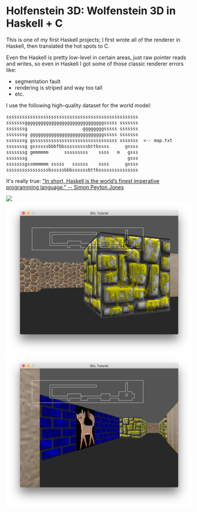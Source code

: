Holfenstein 3D: Wolfenstein 3D in Haskell + C
======

This is one of my first Haskell projects; I first wrote all of the renderer in Haskell, then translated the hot spots to C.

Even the Haskell is pretty low-level in certain areas, just raw pointer reads and writes, so even in Haskell I got some of those classic renderer errors like:

* segmentation fault
* rendering is striped and way too tall
* etc.

I use the following high-quality dataset for the world model:

```
ssssssssssssssssssssssssssssssssssssssssssssssssss
sssssssggggggggggggggggggggggggggggggsssss sssssss
sssssssg                     ggggggggsssss sssssss
sssssssg ggggggggggggggggggggggggggggsssss sssssss
sssssssg gssssssssssssssssssssssssssssssss sssssss  <-- map.txt
sssssssg gssssssbbbfbbsssssssssbttbssss      gssss
sssssssg gmmmmmm      sssssssss    ssss   m   gsss
sssssssg                                      gsss
sssssssgssmmmmmm sssss   ssssss    ssss      gssss
ssssssssssssssssbsssssbbbssssssbttbsssssssssssssss
```

It's really true: ["In short, Haskell is the world’s finest imperative programming language." -- Simon Peyton Jones](https://www.microsoft.com/en-us/research/wp-content/uploads/2016/07/mark.pdf?from=https%3A%2F%2Fresearch.microsoft.com%2Fen-us%2Fum%2Fpeople%2Fsimonpj%2Fpapers%2Fmarktoberdorf%2Fmark.pdf)

<img src="https://raw.githubusercontent.com/GregoryTravis/holfenstein/master/screenshots/holfenstein.gif">
<img src="https://raw.githubusercontent.com/GregoryTravis/holfenstein/master/screenshots/wolf0.png">
<img src="https://raw.githubusercontent.com/GregoryTravis/holfenstein/master/screenshots/wolf1.png">
